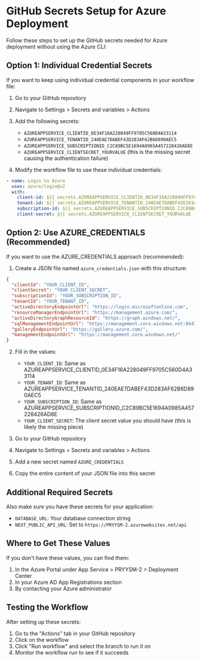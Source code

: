 # GitHub Secrets Setup for Azure Deployment

Follow these steps to set up the GitHub secrets needed for Azure deployment without using the Azure CLI:

## Option 1: Individual Credential Secrets

If you want to keep using individual credential components in your workflow file:

1. Go to your GitHub repository
2. Navigate to Settings > Secrets and variables > Actions
3. Add the following secrets:

   - `AZUREAPPSERVICE_CLIENTID_0E34F16A228049FF9705C560D4A33114`
   - `AZUREAPPSERVICE_TENANTID_240EAE7DABEF43D283AF62B6D890AEC5`
   - `AZUREAPPSERVICE_SUBSCRIPTIONID_C2C89BC5E1694A0985A457228426AD8E`
   - `AZUREAPPSERVICE_CLIENTSECRET_YOURVALUE` (this is the missing secret causing the authentication failure)

4. Modify the workflow file to use these individual credentials:

```yaml
- name: Login to Azure
  uses: azure/login@v2
  with:
    client-id: ${{ secrets.AZUREAPPSERVICE_CLIENTID_0E34F16A228049FF9705C560D4A33114 }}
    tenant-id: ${{ secrets.AZUREAPPSERVICE_TENANTID_240EAE7DABEF43D283AF62B6D890AEC5 }}
    subscription-id: ${{ secrets.AZUREAPPSERVICE_SUBSCRIPTIONID_C2C89BC5E1694A0985A457228426AD8E }}
    client-secret: ${{ secrets.AZUREAPPSERVICE_CLIENTSECRET_YOURVALUE }}
```

## Option 2: Use AZURE_CREDENTIALS (Recommended)

If you want to use the AZURE_CREDENTIALS approach (recommended):

1. Create a JSON file named `azure_credentials.json` with this structure:

```json
{
  "clientId": "YOUR_CLIENT_ID",
  "clientSecret": "YOUR_CLIENT_SECRET",
  "subscriptionId": "YOUR_SUBSCRIPTION_ID",
  "tenantId": "YOUR_TENANT_ID",
  "activeDirectoryEndpointUrl": "https://login.microsoftonline.com",
  "resourceManagerEndpointUrl": "https://management.azure.com/",
  "activeDirectoryGraphResourceId": "https://graph.windows.net/",
  "sqlManagementEndpointUrl": "https://management.core.windows.net:8443/",
  "galleryEndpointUrl": "https://gallery.azure.com/",
  "managementEndpointUrl": "https://management.core.windows.net/"
}
```

2. Fill in the values:
   - `YOUR_CLIENT_ID`: Same as AZUREAPPSERVICE_CLIENTID_0E34F16A228049FF9705C560D4A33114
   - `YOUR_TENANT_ID`: Same as AZUREAPPSERVICE_TENANTID_240EAE7DABEF43D283AF62B6D890AEC5
   - `YOUR_SUBSCRIPTION_ID`: Same as AZUREAPPSERVICE_SUBSCRIPTIONID_C2C89BC5E1694A0985A457228426AD8E
   - `YOUR_CLIENT_SECRET`: The client secret value you should have (this is likely the missing piece)

3. Go to your GitHub repository
4. Navigate to Settings > Secrets and variables > Actions
5. Add a new secret named `AZURE_CREDENTIALS`
6. Copy the entire content of your JSON file into this secret

## Additional Required Secrets

Also make sure you have these secrets for your application:

- `DATABASE_URL`: Your database connection string
- `NEXT_PUBLIC_API_URL`: Set to `https://PRYYSM-2.azurewebsites.net/api`

## Where to Get These Values

If you don't have these values, you can find them:

1. In the Azure Portal under App Service > PRYYSM-2 > Deployment Center
2. In your Azure AD App Registrations section
3. By contacting your Azure administrator

## Testing the Workflow

After setting up these secrets:

1. Go to the "Actions" tab in your GitHub repository
2. Click on the workflow
3. Click "Run workflow" and select the branch to run it on
4. Monitor the workflow run to see if it succeeds